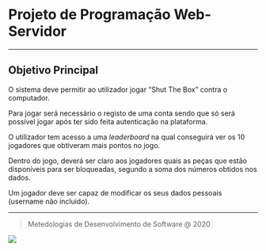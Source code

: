 # Projeto de Programação Web-Servidor

____

## Objetivo Principal

O sistema deve permitir ao utilizador jogar “Shut The Box” contra o computador. 

Para jogar será necessário o registo de uma conta sendo que só será possível jogar após ter sido feita autenticação na plataforma. 

O utilizador tem acesso a uma *leaderboard* na qual conseguirá ver os 10 jogadores que obtiveram mais pontos no jogo. 

Dentro do jogo, deverá ser claro aos jogadores quais as peças que estão disponíveis para ser bloqueadas, segundo a soma dos números obtidos nos dados. 

Um jogador deve ser capaz de modificar os seus dados pessoais (username não incluido).

___

> Metedologias de Desenvolvimento de Software @ 2020

![](https://bit.ly/3dy3xke)